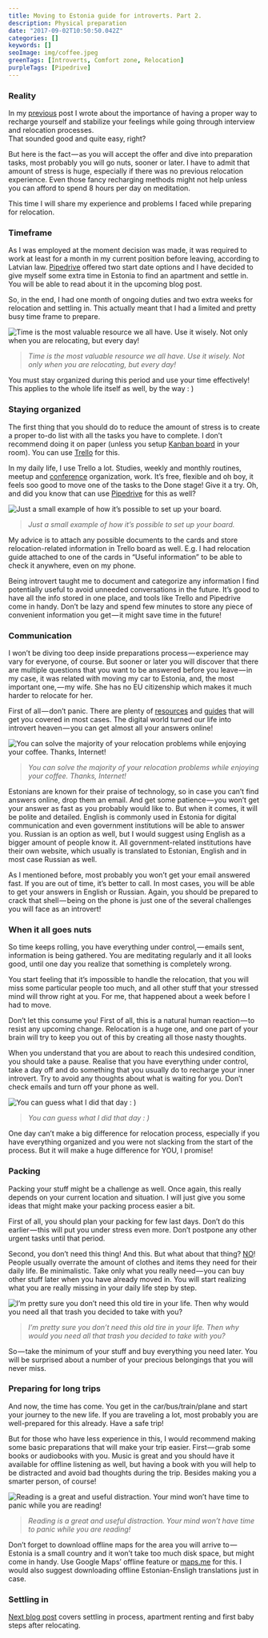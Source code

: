 ```yaml
---
title: Moving to Estonia guide for introverts. Part 2.
description: Physical preparation
date: "2017-09-02T10:50:50.042Z"
categories: []
keywords: []
seoImage: img/coffee.jpeg
greenTags: [Introverts, Comfort zone, Relocation]
purpleTags: [Pipedrive]
---
```


### Reality

In my [previous](/moving-to-estonia-for-introverts-1) post I wrote about the importance of having a proper way to recharge yourself and stabilize your feelings while going through interview and relocation processes.   
That sounded good and quite easy, right?

But here is the fact — as you will accept the offer and dive into preparation tasks, most probably you will go nuts, sooner or later. I have to admit that amount of stress is huge, especially if there was no previous relocation experience. Even those fancy recharging methods might not help unless you can afford to spend 8 hours per day on meditation.

This time I will share my experience and problems I faced while preparing for relocation.

### Timeframe

As I was employed at the moment decision was made, it was required to work at least for a month in my current position before leaving, according to Latvian law. [Pipedrive](https://www.pipedrive.com/en/jobs) offered two start date options and I have decided to give myself some extra time in Estonia to find an apartment and settle in. You will be able to read about it in the upcoming blog post.

So, in the end, I had one month of ongoing duties and two extra weeks for relocation and settling in. This actually meant that I had a limited and pretty busy time frame to prepare.

![Time is the most valuable resource we all have. Use it wisely. Not only when you are relocating, but every day!](img/clock.jpeg)

> _Time is the most valuable resource we all have. Use it wisely. Not only when you are relocating, but every day!_

You must stay organized during this period and use your time effectively! This applies to the whole life itself as well, by the way : )

### Staying organized

The first thing that you should do to reduce the amount of stress is to create a proper to-do list with all the tasks you have to complete. I don’t recommend doing it on paper (unless you setup [Kanban board](https://en.wikipedia.org/wiki/Kanban_board) in your room). You can use [Trello](https://trello.com) for this.

In my daily life, I use Trello a lot. Studies, weekly and monthly routines, meetup and [conference](http://devternity.com) organization, work. It’s free, flexible and oh boy, it feels soo good to move one of the tasks to the Done stage! Give it a try. Oh, and did you know that can use [Pipedrive](https://www.pipedrive.com) for this as well?

![Just a small example of how it’s possible to set up your board.](img/trello.png)

> _Just a small example of how it’s possible to set up your board._

My advice is to attach any possible documents to the cards and store relocation-related information in Trello board as well. E.g. I had relocation guide attached to one of the cards in “Useful information” to be able to check it anywhere, even on my phone.

Being introvert taught me to document and categorize any information I find potentially useful to avoid unneeded conversations in the future. It’s good to have all the info stored in one place, and tools like Trello and Pipedrive come in handy. Don’t be lazy and spend few minutes to store any piece of convenient information you get — it might save time in the future!

### Communication

I won’t be diving too deep inside preparations process — experience may vary for everyone, of course. But sooner or later you will discover that there are multiple questions that you want to be answered before you leave — in my case, it was related with moving my car to Estonia, and, the most important one, — my wife. She has no EU citizenship which makes it much harder to relocate for her.

First of all — don’t panic. There are plenty of [resources](https://www.workinestonia.com/) and [guides](http://vm.ee/sites/default/files/content-editors/Destination_Estonia-Relocation%20Guide.pdf) that will get you covered in most cases. The digital world turned our life into introvert heaven — you can get almost all your answers online!

![You can solve the majority of your relocation problems while enjoying your coffee. Thanks, Internet!](img/coffee.jpeg)

> _You can solve the majority of your relocation problems while enjoying your coffee. Thanks, Internet!_

Estonians are known for their praise of technology, so in case you can’t find answers online, drop them an email. And get some patience — you won’t get your answer as fast as you probably would like to. But when it comes, it will be polite and detailed. English is commonly used in Estonia for digital communication and even government institutions will be able to answer you. Russian is an option as well, but I would suggest using English as a bigger amount of people know it. All government-related institutions have their own website, which usually is translated to Estonian, English and in most case Russian as well.

As I mentioned before, most probably you won’t get your email answered fast. If you are out of time, it’s better to call. In most cases, you will be able to get your answers in English or Russian. Again, you should be prepared to crack that shell — being on the phone is just one of the several challenges you will face as an introvert!

### When it all goes nuts

So time keeps rolling, you have everything under control, — emails sent, information is being gathered. You are meditating regularly and it all looks good, until one day you realize that something is completely wrong.

You start feeling that it’s impossible to handle the relocation, that you will miss some particular people too much, and all other stuff that your stressed mind will throw right at you. For me, that happened about a week before I had to move.

Don’t let this consume you! First of all, this is a natural human reaction — to resist any upcoming change. Relocation is a huge one, and one part of your brain will try to keep you out of this by creating all those nasty thoughts.

When you understand that you are about to reach this undesired condition, you should take a pause. Realise that you have everything under control, take a day off and do something that you usually do to recharge your inner introvert. Try to avoid any thoughts about what is waiting for you. Don’t check emails and turn off your phone as well.

![You can guess what I did that day : )](img/dualshock.jpeg)

> _You can guess what I did that day : )_

One day can’t make a big difference for relocation process, especially if you have everything organized and you were not slacking from the start of the process. But it will make a huge difference for YOU, I promise!

### Packing

Packing your stuff might be a challenge as well. Once again, this really depends on your current location and situation. I will just give you some ideas that might make your packing process easier a bit.

First of all, you should plan your packing for few last days. Don’t do this earlier — this will put you under stress even more. Don’t postpone any other urgent tasks until that period.

Second, you don’t need this thing! And this. But what about that thing? [NO](http://gph.is/1maiw0M)! People usually overrate the amount of clothes and items they need for their daily life. Be minimalistic. Take only what you really need — you can buy other stuff later when you have already moved in. You will start realizing what you are really missing in your daily life step by step.

![I’m pretty sure you don’t need this old tire in your life. Then why would you need all that trash you decided to take with you?](img/tire.jpeg)

> _I’m pretty sure you don’t need this old tire in your life. Then why would you need all that trash you decided to take with you?_

So — take the minimum of your stuff and buy everything you need later. You will be surprised about a number of your precious belongings that you will never miss.

### Preparing for long trips

And now, the time has come. You get in the car/bus/train/plane and start your journey to the new life. If you are traveling a lot, most probably you are well-prepared for this already. Have a safe trip!

But for those who have less experience in this, I would recommend making some basic preparations that will make your trip easier. First — grab some books or audiobooks with you. Music is great and you should have it available for offline listening as well, but having a book with you will help to be distracted and avoid bad thoughts during the trip. Besides making you a smarter person, of course!

![Reading is a great and useful distraction. Your mind won’t have time to panic while you are reading!](img/reading.jpeg)

> _Reading is a great and useful distraction. Your mind won’t have time to panic while you are reading!_

Don’t forget to download offline maps for the area you will arrive to — Estonia is a small country and it won’t take too much disk space, but might come in handy. Use Google Maps’ offline feature or [maps.me](http://maps.me) for this. I would also suggest downloading offline Estonian-Ensligh translations just in case.

### Settling in

[Next blog post](/moving-to-estonia-for-introverts-3) covers settling in process, apartment renting and first baby steps after relocating.
